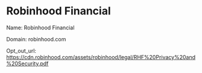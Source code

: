 # Robinhood Financial

Name: Robinhood Financial

Domain: robinhood.com

Opt_out_url: https://cdn.robinhood.com/assets/robinhood/legal/RHF%20Privacy%20and%20Security.pdf

